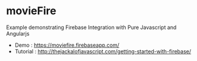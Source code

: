 movieFire
=========

Example demonstrating Firebase Integration with Pure Javascript and Angularjs

* Demo : https://moviefire.firebaseapp.com/
* Tutorial : http://thejackalofjavascript.com/getting-started-with-firebase/
